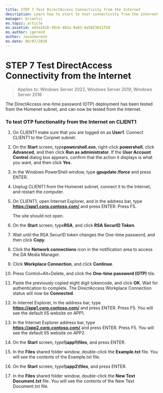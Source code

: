 ```yaml
---
title: STEP 7 Test DirectAccess Connectivity from the Internet
description: Learn how to start to test connectivity from the internet.
manager: brianlic
ms.topic: article
ms.assetid: ed2a1616-30c6-482a-9a02-4a5023621f58
ms.author: jgerend
author: JasonGerend
ms.date: 08/07/2020
---
```

# STEP 7 Test DirectAccess Connectivity from the Internet

>Applies to: Windows Server 2022, Windows Server 2019, Windows Server 2016

The DirectAccess one-time password (OTP) deployment has been tested from the Homenet subnet, and can now be tested from the Internet.

### To test OTP functionality from the Internet on CLIENT1

1. On CLIENT1 make sure that you are logged on as **User1**. Connect CLIENT1 to the Corpnet subnet.

2. On the **Start** screen, type**powershell.exe**, right-click **powershell**, click **Advanced**, and then click **Run as administrator**. If the **User Account Control** dialog box appears, confirm that the action it displays is what you want, and then click **Yes**.

3. In the Windows PowerShell window, type **gpupdate /force** and press ENTER.

4. Unplug CLIENT1 from the Homenet subnet, connect it to the Internet, and restart the computer.

5. On CLIENT1, open Internet Explorer, and in the address bar, type **https://app1.corp.contoso.com/** and press ENTER. Press F5.

   The site should not open.

6. On the **Start** screen, type**RSA**, and click **RSA SecurID Token**.

7. Wait until the RSA SecurID token changes the One-time password, and then click **Copy**.

8. Click the **Network connections** icon in the notification area to access the DA Media Manager.

9. Click **Workplace Connection**, and click **Continue**.

10. Press Control+Alt+Delete, and click the **One-time password (OTP)** tile.

11. Paste the previously copied eight digit tokencode, and click **OK**. Wait for authentication to complete. The DirectAccess Workplace Connection status will now be **Connected**.

12. In Internet Explorer, in the address bar, type **https://app1.corp.contoso.com/** and press ENTER. Press F5. You will see the default IIS website on APP1.

13. In the Internet Explorer address bar, type **https://app2.corp.contoso.com/** and press ENTER. Press F5. You will see the default IIS website on APP2.

14. On the **Start** screen, type<strong>\\\app1\files</strong>, and press ENTER.

15. In the **Files** shared folder window, double-click the **Example.txt** file. You will see the contents of the Example.txt file.

16. On the **Start** screen, type<strong>\\\app2\files</strong>, and press ENTER.

17. In the **Files** shared folder window, double-click the **New Text Document.txt** file. You will see the contents of the New Text Document.txt file.



